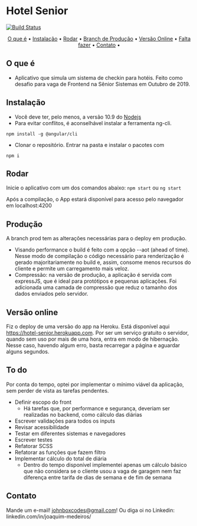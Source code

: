 # Hotel Senior

[![Build Status](https://travis-ci.com/medeirosjoaquim/hotel-senior.svg?token=Nfdt9KzNxomwmeF6q4cR&branch=prod)](https://travis-ci.com/medeirosjoaquim/hotel-senior)

<p align="center">
  <a href="#o-que-é">O que é</a> •
  <a href="#instalação">Instalação</a> •
  <a href="#rodar">Rodar</a> •
  <a href="#produção">Branch de Produção</a> •
  <a href="#versão-online">Versão Online</a> •
  <a href="#to-do">Falta fazer</a> •
  <a href="#contact">Contato</a> •

</p>

## O que é

* Aplicativo que simula um sistema de checkin para hotéis. Feito
como desafio para vaga de Frontend na Sênior Sistemas em Outubro de 2019.

## Instalação
* Você deve ter, pelo menos, a versão 10.9 do <a href="https://nodejs.org/en/">Nodejs</a>
* Para evitar conflitos, é aconselhável instalar a ferramenta ng-cli.

```npm install -g @angular/cli```

* Clonar o repositório. Entrar na pasta e instalar o pacotes com

```npm i```

## Rodar

Inicie o aplicativo com um dos comandos abaixo:
```npm start``` ou ```ng start```

Após a compilação, o App estará disponível para acesso
pelo navegador em localhost:4200

## Produção

A branch prod tem as alterações necessárias para o deploy em produção.
* Visando performance o build é feito com a opção --aot (ahead of time). Nesse modo de compilação o código necessário para renderização é gerado majoritariamente no build e, assim, consome menos recursos do cliente e permite um carregamento mais veloz.
* Compressão: na versão de produção, a aplicação é servida com expressJS, que é ideal para protótipos e pequenas aplicações. Foi adicionada uma camada de compressão que reduz o tamanho dos dados enviados pelo servidor.

## Versão online

Fiz o deploy de uma versão do app na Heroku. Está disponível aqui https://hotel-senior.herokuapp.com. Por ser um serviço gratuito o servidor, quando sem uso por mais de uma hora, entra em modo de hibernação. Nesse caso, havendo algum erro,
basta recarregar a página e aguardar alguns segundos.

## To do

Por conta do tempo, optei por implementar o mínimo
viável da aplicação, sem perder de vista as tarefas pendentes.

* Definir escopo do front
  * Há tarefas que, por performance e segurança, deveriam ser
    realizadas no backend, como cálculo das diárias
* Escrever validações para todos os inputs
* Revisar acessibilidade
* Testar em diferentes sistemas e navegadores
* Escrever testes
* Refatorar SCSS
* Refatorar as funções que fazem filtro
* Implementar cálculo do total de diária
  * Dentro do tempo disponível implementei apenas um cálculo básico que não considera se o cliente usou a vaga de garagem nem faz diferença entre tarifa de dias de semana e de fim de semana

## Contato

Mande um e-mail! johnboxcodes@gmail.com! Ou diga oi no Linkedin:
linkedin.com/in/joaquim-medeiros/
